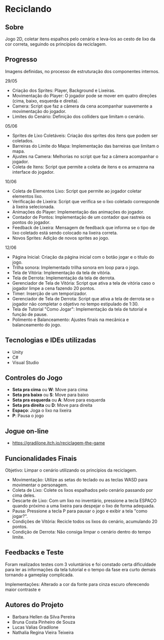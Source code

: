 # Reciclando

## Sobre
Jogo 2D, coletar itens espalhos pelo cenário e leva-los ao cesto de lixo da cor correta, seguindo os princípios da reciclagem.

## Progresso
Imagens definidas, no processo de estruturação dos componentes internos.

29/05
- Criação dos Sprites: Player, Background e Lixeiras.
- Movimentação do Player: O jogador pode se mover em quatro direções (cima, baixo, esquerda e direita).
- Camera: Script que faz a câmera da cena acompanhar suavemente a movimentação do jogador.
- Limites do Cenário: Definição dos colliders que limitam o cenário.

05/06
- Sprites de Lixo Coletáveis: Criação dos sprites dos itens que podem ser coletados.
- Barreiras do Limite do Mapa: Implementação das barreiras que limitam o mapa.
- Ajustes na Camera: Melhorias no script que faz a câmera acompanhar o jogador.
- Coleta de Itens: Script que permite a coleta de itens e os armazena na interface do jogador.

10/06
- Coleta de Elementos Lixo: Script que permite ao jogador coletar elementos lixo.
- Verificação de Lixeira: Script que verifica se o lixo coletado corresponde à lixeira selecionada.
- Animações do Player: Implementação das animações do jogador.
- Contador de Pontos: Implementação de um contador que rastreia os pontos do jogador.
- Feedback de Lixeira: Mensagem de feedback que informa se o tipo de lixo coletado está sendo colocado na lixeira correta.
- Novos Sprites: Adição de novos sprites ao jogo.

12/06
- Página Inicial: Criação da página inicial com o botão jogar e o título do jogo.
- Trilha sonora: Implementado trilha sonora em loop para o jogo.
- Tela de Vitória: Implementação da tela de vitória.
- Tela de Derrota: Implementação da tela de derrota.
- Gerenciador de Tela de Vitória: Script que ativa a tela de vitória caso o jogador limpe a cena fazendo 20 pontos.
- Timer: Inserção de um temporizador.
- Gerenciador de Tela de Derrota: Script que ativa a tela de derrota se o jogador não completar o objetivo no tempo estipulado de 1:30.
- Tela de Tutorial "Como Jogar": Implementação da tela de tutorial e função de pause.
- Polimento e Balanceamento: Ajustes finais na mecânica e balanceamento do jogo.

## Tecnologias e IDEs utilizadas  
  - Unity
  - C#
  - Visual Studio

## Controles do Jogo
  - <b>Seta pra cima</b> ou <b>W</b>: Move para cima
  - <b>Seta pra baixo</b> ou <b>S</b>: Move para baixo
  - <b>Seta pra esquerda</b> ou <b>A</b>: Move para esquerda
  - <b>Seta pra direita</b> ou <b>D</b>: Move para direita
  - <b>Espaço</b>: Joga o lixo na lixeira
  - <b>P</b>: Pausa o jogo

## Jogue on-line
  - https://gradilone.itch.io/reciclagem-the-game

## Funcionalidades Finais

Objetivo: Limpar o cenário utilizando os princípios da reciclagem.

- Movimentação: Utilize as setas do teclado ou as teclas WASD para movimentar o personagem.
- Coleta de Lixo: Colete os lixos espalhados pelo cenário passando por cima deles.
- Descarte de Lixo: Com um lixo no inventário, pressione a tecla ESPAÇO quando próximo a uma lixeira para despejar o lixo de forma adequada.
- Pausa: Pressione a tecla P para pausar o jogo e exibir a tela "como jogar?".
- Condições de Vitória: Recicle todos os lixos do cenário, acumulando 20 pontos.
- Condição de Derrota: Não consiga limpar o cenário dentro do tempo limite.

## Feedbacks e Teste

Foram realizados testes com 3 voluntários e foi constado certa dificuldade para ler as informações da tela tutorial e o tempo da fase era curto demais tornando a gameplay complicada.

Implementações: Alterado a cor da fonte para cinza escuro oferecendo maior contraste e

    
## Autores do Projeto  
  - Barbara Hellen da Silva Pereira
  - Bruna Costa Pinheiro de Souza
  - Lucas Valias Gradilone
  - Nathalia Regina Vieira Teixeira

